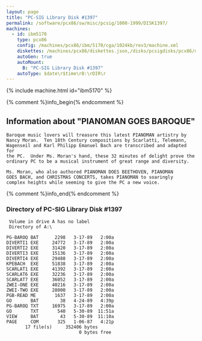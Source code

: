 ```yaml
---
layout: page
title: "PC-SIG Library Disk #1397"
permalink: /software/pcx86/sw/misc/pcsig/1000-1999/DISK1397/
machines:
  - id: ibm5170
    type: pcx86
    config: /machines/pcx86/ibm/5170/cga/1024kb/rev3/machine.xml
    diskettes: /machines/pcx86/diskettes.json,/disks/pcsigdisks/pcx86/diskettes.json
    autoGen: true
    autoMount:
      B: "PC-SIG Library Disk #1397"
    autoType: $date\r$time\rB:\rDIR\r
---
```


{% include machine.html id="ibm5170" %}

{% comment %}info_begin{% endcomment %}

## Information about "PIANOMAN GOES BAROQUE"

    Baroque music lovers will treasure this latest PIANOMAN artistry by
    Nancy Moran.  Ten 18th Century compositions by Scarlatti, Telemann,
    Wagenseil and Karl Philipp Emanuel Bach are transcribed and adapted for
    the PC.  Under Ms. Moran's hand, these 32 minutes of delight prove the
    ordinary PC to be a musical instrument of great range and diversity.
    
    Ms. Moran, who also authored PIANOMAN DOES BEETHOVEN, PIANOMAN
    GOES BACH, and CHRISTMAS CONCERTS, takes PIANOMAN to soaringly
    complex heights while seeming to give the PC a new voice.
{% comment %}info_end{% endcomment %}


### Directory of PC-SIG Library Disk #1397

     Volume in drive A has no label
     Directory of A:\

    PG-BAROQ BAT      2298   3-17-89   2:00a
    DIVERTI1 EXE     24772   3-17-89   2:00a
    DIVERTI2 EXE     31420   3-17-89   2:00a
    DIVERTI3 EXE     15136   3-17-89   2:00a
    DIVERTI4 EXE     29488   3-17-89   2:00a
    KPEBACH  EXE     51838   3-17-89   2:00a
    SCARLAT1 EXE     41392   3-17-89   2:00a
    SCARLAT6 EXE     32236   3-17-89   2:00a
    SCARLAT7 EXE     36052   3-17-89   2:00a
    ZWEI-ONE EXE     40216   3-17-89   2:00a
    ZWEI-TWO EXE     28000   3-17-89   2:00a
    PGB-READ ME       1637   3-17-89   2:00a
    GO       BAT        38   4-24-89   4:39p
    PG-BAROQ TXT     16975   3-17-89   2:00a
    GO       TXT       540   5-30-89  11:51a
    VIEW     BAT        43   5-30-89  11:10a
    PAGE     COM       325   1-06-87   4:21p
           17 file(s)     352406 bytes
                               0 bytes free
